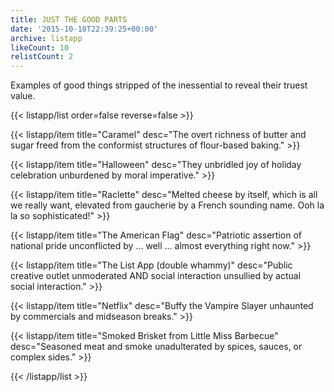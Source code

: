```yaml
---
title: JUST THE GOOD PARTS
date: '2015-10-18T22:39:25+00:00'
archive: listapp
likeCount: 10
relistCount: 2
---
```


Examples of good things stripped of the inessential to reveal their truest value.

{{< listapp/list order=false reverse=false >}}

   {{< listapp/item title="Caramel"
      desc="The overt richness of butter and sugar freed from the conformist structures of flour-based baking." >}}

   {{< listapp/item title="Halloween"
      desc="They unbridled joy of holiday celebration unburdened by moral imperative." >}}

   {{< listapp/item title="Raclette"
      desc="Melted cheese by itself, which is all we really want, elevated from gaucherie by a French sounding name. Ooh la la so sophisticated!" >}}

   {{< listapp/item title="The American Flag"
      desc="Patriotic assertion of national pride unconflicted by … well … almost everything right now." >}}

   {{< listapp/item title="The List App (double whammy)"
      desc="Public creative outlet unmoderated AND social interaction unsullied by actual social interaction." >}}

   {{< listapp/item title="Netflix"
      desc="Buffy the Vampire Slayer unhaunted by commercials and midseason breaks." >}}

   {{< listapp/item title="Smoked Brisket from Little Miss Barbecue"
      desc="Seasoned meat and smoke unadulterated by spices, sauces, or complex sides." >}}

{{< /listapp/list >}}
